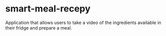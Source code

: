 # smart-meal-recepy
Application that allows users to take a video of the ingredients available in their fridge and prepare a meal.
